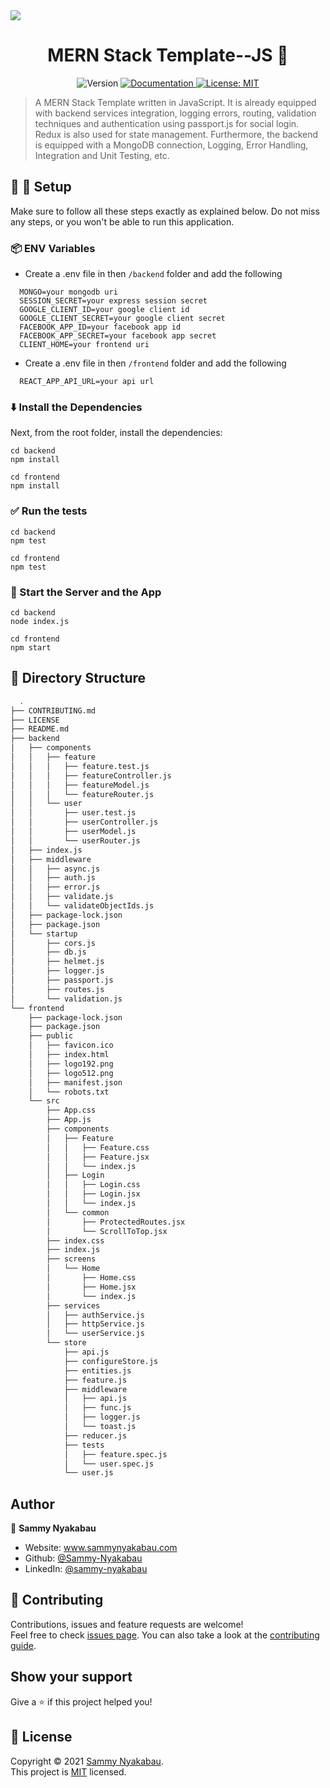 <img src = "https://i.ibb.co/sJJBt5c/mern-stack.jpg">
<h1 align="center">MERN Stack Template--JS 👋</h1>
<p align="center">
  <img alt="Version" src="https://img.shields.io/badge/version-1.0.0-blue.svg?cacheSeconds=2592000" />
  <a href="https://github.com/Sammy-Nyakabau/MERN-Stack-Template-JS/blob/main/README.md" target="_blank">
    <img alt="Documentation" src="https://img.shields.io/badge/documentation-yes-brightgreen.svg" />
  </a>
  <a href="https://github.com/Sammy-Nyakabau/MERN-Stack-Template-JS/blob/main/LICENSE" target="_blank">
    <img alt="License: MIT" src="https://img.shields.io/badge/License-MIT-yellow.svg" />
  </a>
</p>

> A MERN Stack Template written in JavaScript. It is already equipped with backend services integration, logging errors, routing, validation techniques and authentication using  passport.js for social login. Redux is also used for state management. Furthermore, the backend is equipped with a MongoDB connection, Logging, Error Handling, Integration and Unit Testing, etc.

## :wrench: :hammer: Setup

Make sure to follow all these steps exactly as explained below. Do not miss any steps, or you won't be able to run this application.


### 📦 ENV Variables
- Create a .env file in then `/backend` folder and add the following

```env
  MONGO=your mongodb uri
  SESSION_SECRET=your express session secret
  GOOGLE_CLIENT_ID=your google client id
  GOOGLE_CLIENT_SECRET=your google client secret
  FACEBOOK_APP_ID=your facebook app id
  FACEBOOK_APP_SECRET=your facebook app secret
  CLIENT_HOME=your frontend uri
```
- Create a .env file in then `/frontend` folder and add the following

```env
  REACT_APP_API_URL=your api url
```
### ⬇️ Install the Dependencies 

Next, from the root folder, install the dependencies:

    cd backend
    npm install

    cd frontend
    npm install


### ✅ Run the tests
    
    cd backend
    npm test

    cd frontend
    npm test

### 🚀 Start the Server and the App 

    cd backend
    node index.js

    cd frontend
    npm start

## :open_file_folder: Directory Structure

```bash
  .
├── CONTRIBUTING.md
├── LICENSE
├── README.md
├── backend
│   ├── components
│   │   ├── feature
│   │   │   ├── feature.test.js
│   │   │   ├── featureController.js
│   │   │   ├── featureModel.js
│   │   │   └── featureRouter.js
│   │   └── user
│   │       ├── user.test.js
│   │       ├── userController.js
│   │       ├── userModel.js
│   │       └── userRouter.js
│   ├── index.js
│   ├── middleware
│   │   ├── async.js
│   │   ├── auth.js
│   │   ├── error.js
│   │   ├── validate.js
│   │   └── validateObjectIds.js
│   ├── package-lock.json
│   ├── package.json
│   └── startup
│       ├── cors.js
│       ├── db.js
│       ├── helmet.js
│       ├── logger.js
│       ├── passport.js
│       ├── routes.js
│       └── validation.js
└── frontend
    ├── package-lock.json
    ├── package.json
    ├── public
    │   ├── favicon.ico
    │   ├── index.html
    │   ├── logo192.png
    │   ├── logo512.png
    │   ├── manifest.json
    │   └── robots.txt
    └── src
        ├── App.css
        ├── App.js
        ├── components
        │   ├── Feature
        │   │   ├── Feature.css
        │   │   ├── Feature.jsx
        │   │   └── index.js
        │   ├── Login
        │   │   ├── Login.css
        │   │   ├── Login.jsx
        │   │   └── index.js
        │   └── common
        │       ├── ProtectedRoutes.jsx
        │       └── ScrollToTop.jsx
        ├── index.css
        ├── index.js
        ├── screens
        │   └── Home
        │       ├── Home.css
        │       ├── Home.jsx
        │       └── index.js
        ├── services
        │   ├── authService.js
        │   ├── httpService.js
        │   └── userService.js
        └── store
            ├── api.js
            ├── configureStore.js
            ├── entities.js
            ├── feature.js
            ├── middleware
            │   ├── api.js
            │   ├── func.js
            │   ├── logger.js
            │   └── toast.js
            ├── reducer.js
            ├── tests
            │   ├── feature.spec.js
            │   └── user.spec.js
            └── user.js
```


## Author

👤 **Sammy Nyakabau**

* Website: www.sammynyakabau.com
* Github: [@Sammy-Nyakabau](https://github.com/Sammy-Nyakabau)
* LinkedIn: [@sammy-nyakabau](https://linkedin.com/in/sammy-nyakabau)

## 🤝 Contributing

Contributions, issues and feature requests are welcome!<br />Feel free to check [issues page](https://github.com/Sammy-Nyakabau/MERN-Stack-Template-JS/issues). You can also take a look at the [contributing guide](https://github.com/Sammy-Nyakabau/MERN-Stack-Template-JS/blob/main/CONTRIBUTING.md).

## Show your support

Give a ⭐️ if this project helped you!

## 📝 License

Copyright © 2021 [Sammy Nyakabau](https://github.com/Sammy-Nyakabau).<br />
This project is [MIT](https://github.com/Sammy-Nyakabau/MERN-Stack-Template-JS/blob/main/LICENSE) licensed.

